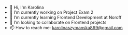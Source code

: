 - 👋 Hi, I'm Karolina
- 🔭 I’m currently working on Project Exam 2
- 🌱 I’m currently learning Frontend Development at Noroff
- 👀 I’m looking to collaborate on Frontend projects
- 📫 How to reach me: karolinaszymanska899@gmail.com
